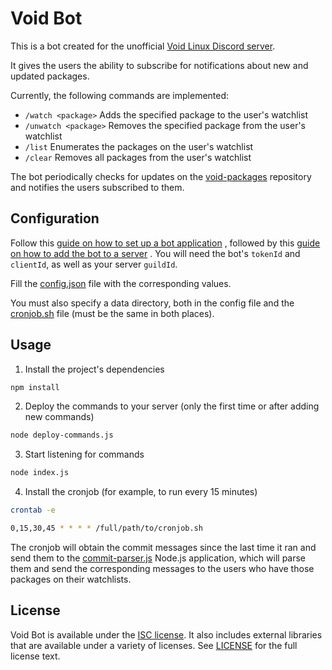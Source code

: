 # Void Bot

This is a bot created for the unofficial
[Void Linux Discord server](https://discord.gg/5REm8FcMms).

It gives the users the ability to subscribe for notifications about new and
updated packages.

Currently, the following commands are implemented:

- `/watch <package>` Adds the specified package to the user's watchlist
- `/unwatch <package>` Removes the specified package from the user's watchlist
- `/list` Enumerates the packages on the user's watchlist
- `/clear` Removes all packages from the user's watchlist

The bot periodically checks for updates on the
[void-packages](https://github.com/void-linux/void-packages) repository and
notifies the users subscribed to them.

## Configuration

Follow this
[guide on how to set up a bot application](https://discordjs.guide/preparations/setting-up-a-bot-application.html#creating-your-bot)
, followed by this
[guide on how to add the bot to a server](https://discordjs.guide/preparations/adding-your-bot-to-servers.html#creating-and-using-your-invite-link)
. You will need the bot's `tokenId` and `clientId`, as well as your server
`guildId`.

Fill the [config.json](./config.json) file with the corresponding values.

You must also specify a data directory, both in the config file and the
[cronjob.sh](./scripts/cronjob.sh) file (must be the same in both places).

## Usage

1. Install the project's dependencies

```sh
npm install
```

2. Deploy the commands to your server (only the first time or after adding new
commands)

```sh
node deploy-commands.js
```

3. Start listening for commands

```sh
node index.js
```

4. Install the cronjob (for example, to run every 15 minutes)

```sh
crontab -e

0,15,30,45 * * * * /full/path/to/cronjob.sh
```

The cronjob will obtain the commit messages since the last time it ran and send
them to the [commit-parser.js](./commit-parser.js) Node.js application, which will parse them
and send the corresponding messages to the users who have those packages on
their watchlists.

## License

Void Bot is available under the
[ISC license](https://opensource.org/licenses/ISC). It also includes external
libraries that are available under a variety of licenses. See
[LICENSE](./LICENSE) for the full license text.
